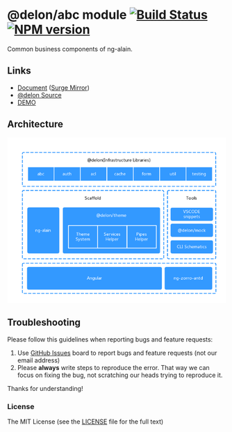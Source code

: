 # @delon/abc module [![Build Status](https://dev.azure.com/ng-alain/delon/_apis/build/status/delon-CI?branchName=master)](https://dev.azure.com/ng-alain/delon/_build/latest?definitionId=1&branchName=master) [![NPM version](https://img.shields.io/npm/v/@delon/abc.svg?style=flat-square)](https://www.npmjs.com/package/@delon/abc)

Common business components of ng-alain.

## Links

+ [Document](https://ng-alain.com/components) ([Surge Mirror](https://ng-alain-doc.surge.sh/components))
+ [@delon Source](https://github.com/ng-alain/delon)
+ [DEMO](https://ng-alain.surge.sh)

## Architecture

![Architecture](https://raw.githubusercontent.com/ng-alain/delon/master/_screenshot/architecture.png)

## Troubleshooting

Please follow this guidelines when reporting bugs and feature requests:

1. Use [GitHub Issues](https://github.com/ng-alain/delon/issues) board to report bugs and feature requests (not our email address)
2. Please **always** write steps to reproduce the error. That way we can focus on fixing the bug, not scratching our heads trying to reproduce it.

Thanks for understanding!

### License

The MIT License (see the [LICENSE](https://github.com/ng-alain/delon/blob/master/LICENSE) file for the full text)

